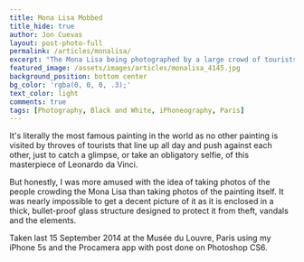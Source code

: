 ```yaml
---
title: Mona Lisa Mobbed
title_hide: true
author: Jon Cuevas
layout: post-photo-full
permalink: /articles/monalisa/
excerpt: "The Mona Lisa being photographed by a large crowd of tourists in the Musée du Louvre, Paris"
featured_image: /assets/images/articles/monalisa_4145.jpg
background_position: bottom center
bg_color: 'rgba(0, 0, 0, .3);'
text_color: light
comments: true
tags: [Photography, Black and White, iPhoneography, Paris]
---
```

<p class="lead">It's literally the most famous painting in the world as no other painting is visited by throves of tourists that line up all day and push against each other, just to catch a glimpse, or take an obligatory selfie, of this masterpiece of Leonardo da Vinci.</p>

But honestly, I was more amused with the idea of taking photos of the people crowding the Mona Lisa than taking photos of the painting itself. It was nearly impossible to get a decent picture of it as it is enclosed in a thick, bullet-proof glass structure designed to protect it from theft, vandals and the elements.

Taken last 15 September 2014 at the Musée du Louvre, Paris using my iPhone 5s and the Procamera app with post done on Photoshop CS6.